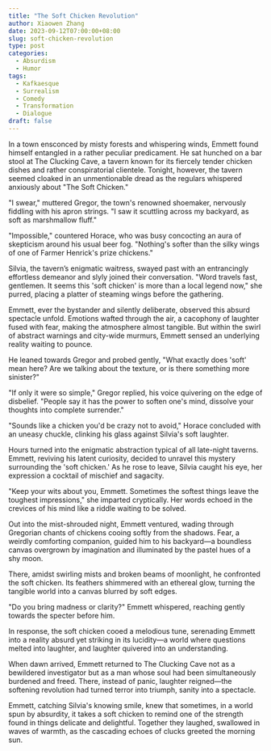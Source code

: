 ```yaml
---
title: "The Soft Chicken Revolution"
author: Xiaowen Zhang
date: 2023-09-12T07:00:00+08:00
slug: soft-chicken-revolution
type: post
categories:
  - Absurdism
  - Humor
tags:
  - Kafkaesque
  - Surrealism
  - Comedy
  - Transformation
  - Dialogue
draft: false
---
```


In a town ensconced by misty forests and whispering winds, Emmett found himself entangled in a rather peculiar predicament. He sat hunched on a bar stool at The Clucking Cave, a tavern known for its fiercely tender chicken dishes and rather conspiratorial clientele. Tonight, however, the tavern seemed cloaked in an unmentionable dread as the regulars whispered anxiously about "The Soft Chicken."

"I swear," muttered Gregor, the town's renowned shoemaker, nervously fiddling with his apron strings. "I saw it scuttling across my backyard, as soft as marshmallow fluff."

"Impossible," countered Horace, who was busy concocting an aura of skepticism around his usual beer fog. "Nothing's softer than the silky wings of one of Farmer Henrick's prize chickens."

Silvia, the tavern’s enigmatic waitress, swayed past with an entrancingly effortless demeanor and slyly joined their conversation. "Word travels fast, gentlemen. It seems this 'soft chicken' is more than a local legend now," she purred, placing a platter of steaming wings before the gathering.

Emmett, ever the bystander and silently deliberate, observed this absurd spectacle unfold. Emotions wafted through the air, a cacophony of laughter fused with fear, making the atmosphere almost tangible. But within the swirl of abstract warnings and city-wide murmurs, Emmett sensed an underlying reality waiting to pounce.

He leaned towards Gregor and probed gently, "What exactly does 'soft' mean here? Are we talking about the texture, or is there something more sinister?"

"If only it were so simple," Gregor replied, his voice quivering on the edge of disbelief. "People say it has the power to soften one's mind, dissolve your thoughts into complete surrender."

"Sounds like a chicken you'd be crazy not to avoid," Horace concluded with an uneasy chuckle, clinking his glass against Silvia's soft laughter.

Hours turned into the enigmatic abstraction typical of all late-night taverns. Emmett, reviving his latent curiosity, decided to unravel this mystery surrounding the 'soft chicken.' As he rose to leave, Silvia caught his eye, her expression a cocktail of mischief and sagacity.

"Keep your wits about you, Emmett. Sometimes the softest things leave the toughest impressions," she imparted cryptically. Her words echoed in the crevices of his mind like a riddle waiting to be solved.

Out into the mist-shrouded night, Emmett ventured, wading through Gregorian chants of chickens cooing softly from the shadows. Fear, a weirdly comforting companion, guided him to his backyard—a boundless canvas overgrown by imagination and illuminated by the pastel hues of a shy moon.

There, amidst swirling mists and broken beams of moonlight, he confronted the soft chicken. Its feathers shimmered with an ethereal glow, turning the tangible world into a canvas blurred by soft edges.

"Do you bring madness or clarity?" Emmett whispered, reaching gently towards the specter before him.

In response, the soft chicken cooed a melodious tune, serenading Emmett into a reality absurd yet striking in its lucidity—a world where questions melted into laughter, and laughter quivered into an understanding.

When dawn arrived, Emmett returned to The Clucking Cave not as a bewildered investigator but as a man whose soul had been simultaneously burdened and freed. There, instead of panic, laughter reigned—the softening revolution had turned terror into triumph, sanity into a spectacle.

Emmett, catching Silvia's knowing smile, knew that sometimes, in a world spun by absurdity, it takes a soft chicken to remind one of the strength found in things delicate and delightful. Together they laughed, swallowed in waves of warmth, as the cascading echoes of clucks greeted the morning sun.